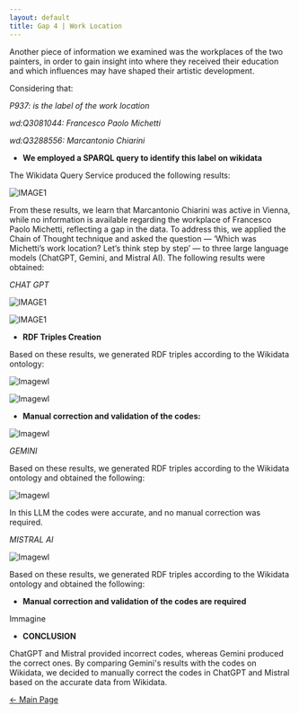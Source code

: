 ```yaml
---
layout: default
title: Gap 4 | Work Location
---
```


Another piece of information we examined was the workplaces of the two painters, in order to gain insight into where they received their education and which influences may have shaped their artistic development. 

Considering that: 

*P937: is the label of the work location*

*wd:Q3081044: Francesco Paolo Michetti* 

*wd:Q3288556: Marcantonio Chiarini*

- **We employed a SPARQL query to identify this label on wikidata**

The Wikidata Query Service produced the following results: 

![IMAGE1](/abremipainters/assets/images/Immagine6.jpg)

From these results, we learn that Marcantonio Chiarini was active in Vienna, while no information is available regarding the workplace of Francesco Paolo Michetti, reflecting a gap in the data. To address this, we applied the Chain of Thought technique and asked the question — ‘Which was Michetti’s work location? Let’s think step by step’ — to three large language models (ChatGPT, Gemini, and Mistral AI). The following results were obtained:

*CHAT GPT*

![IMAGE1](/abremipainters/assets/images/Immagine14.jpg)

![IMAGE1](/abremipainters/assets/images/Immagine15.jpg)

- **RDF Triples Creation**

Based on these results, we generated RDF triples according to the Wikidata ontology: 

![Imagewl](/abremipainters/assets/images/rdfworllocation1.png)

![Imagewl](/abremipainters/assets/images/rdfworllocation2.png)


- **Manual correction and validation of the codes:**

![Imagewl](/abremipainters/assets/images/rdfworklocatrion3.png)


*GEMINI*


Based on these results, we generated RDF triples according to the Wikidata ontology and obtained the following: 

![Imagewl](/abremipainters/assets/images/Immagine16.jpg)

In this LLM the codes were accurate, and no manual correction was required. 

*MISTRAL AI*

![Imagewl](/abremipainters/assets/images/Immagine17.jpg)


Based on these results, we generated RDF triples according to the Wikidata ontology and obtained the following: 

- **Manual correction and validation of the codes are required**

Immagine 

- **CONCLUSION**

ChatGPT and Mistral provided incorrect codes, whereas Gemini produced the correct ones. By comparing Gemini's results with the codes on Wikidata, we decided to manually correct the codes in ChatGPT and Mistral based on the accurate data from Wikidata. 

[← Main Page](./)





